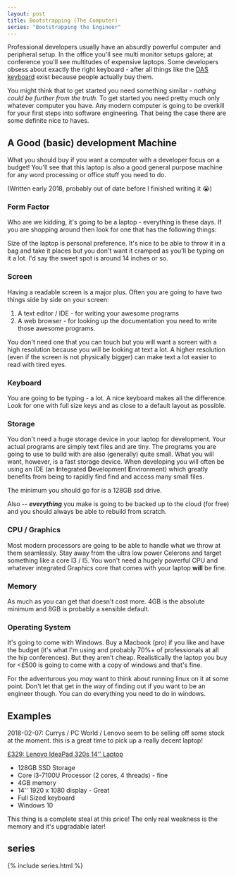 ```yaml
---
layout: post
title: Bootstrapping (The Computer)
series: "Bootstrapping the Engineer"
---
```


Professional developers usually have an absurdly powerful computer and peripheral setup. In the office you'll see multi monitor setups galore; at conference you'll see multitudes of expensive laptops. Some developers obsess about exactly the right keyboard - after all things like the [DAS keyboard](https://www.daskeyboard.com/daskeyboard-4-ultimate/) exist because people actually buy them.

You might think that to get started you need something similar - *nothing could be further from the truth*. To get started you need pretty much only whatever computer you have. Any modern computer is going to be overkill for your first steps into software engineering. That being the case there are some definite nice to haves.

## A Good (basic) development Machine

What you should buy if you want a computer with a developer focus on a budget! You'll see that this laptop is also a good general purpose machine for any word processing or office stuff you need to do.

(Written early 2018, probably out of date before I finished writing it :sob:)

### Form Factor
Who are we kidding, it's going to be a laptop - everything is these days. If you are shopping around then look for one that has the following things:

Size of the laptop is personal preference. It's nice to be able to throw it in a bag and take it places but you don't want it cramped as you'll be typing on it a lot. I'd say the sweet spot is around 14 inches or so.

### Screen
Having a readable screen is a major plus. Often you are going to have two things side by side on your screen:

1. A text editor / IDE - for writing your awesome programs
2. A web browser - for looking up the documentation you need to write those awesome programs.

You don't need one that you can touch but you will want a screen with a high resolution because you will be looking at text a lot. A higher resolution (even if the screen is not physically bigger) can make text a lot easier to read with tired eyes.

### Keyboard
You are going to be typing - a lot. A nice keyboard makes all the difference. Look for one with full size keys and as close to a default layout as possible.

### Storage
You don't need a huge storage device in your laptop for development. Your actual programs are simply text files and are tiny. The programs you are going to use to build with are also (generally) quite small. What you will want, however, is a fast storage device. When developing you will often be using an IDE (an **I**ntegrated **D**evelopment **E**nvironment) which greatly benefits from being to rapidly find find and access many small files.

The minimum you should go for is a 128GB ssd drive.

Also -- ***everything*** you make is going to be backed up to the cloud (for free) and you should always be able to rebuild from scratch.

### CPU / Graphics
Most modern processors are going to be able to handle what we throw at them seamlessly. Stay away from the ultra low power Celerons and target something like a core I3 / I5. You won't need a hugely powerful CPU and whatever integrated Graphics core that comes with your laptop **will** be fine.

### Memory
As much as you can get that doesn't cost more. 4GB is the absolute minimum and 8GB is probably a sensible default.

### Operating System
It's going to come with Windows. Buy a Macbook (pro) if you like and have the budget (it's what I'm using and probably 70%+ of professionals at all the hip conferences). But they aren't cheap. Realistically the laptop you buy for <£500 is going to come with a copy of windows and that's fine.

For the adventurous you *may* want to think about running linux on it at some point. Don't let that get in the way of finding out if you want to be an engineer though. You can do everything you need to do in windows.

## Examples

2018-02-07: Currys / PC World / Lenovo seem to be selling off some stock at the moment. this is a great time to pick up a really decent laptop!

[£329: Lenovo IdeaPad 320s 14'' Laptop](https://www.currys.co.uk/gbuk/computing/laptops/laptops/lenovo-ideapad-320s-14ikb-14-laptop-grey-10169170-pdt.html)
* 128GB SSD Storage
* Core i3-7100U Processor (2 cores, 4 threads) - fine
* 4GB memory
* 14'' 1920 x 1080 display - Great
* Full Sized keyboard
* Windows 10

This thing is a complete steal at this price! The only real weakness is the memory and it's upgradable later!

## series

{% include series.html %}

